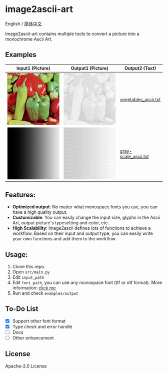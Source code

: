 # image2ascii-art

English / [简体中文](.github/resources/mainpage/README_CHS.md)

Image2ascii-art contains multiple tools to convert a picture into a monochrome Ascii Art.

## Examples

| Input1 (Picture)                                             | Output1 (Picture)                                                        | Output2 (Text)                                               |
|--------------------------------------------------------------|--------------------------------------------------------------------------|--------------------------------------------------------------|
| ![vegetables.png](.github/resources/mainpage/vegetables.png) | ![vegetables_ascii.png](.github/resources/mainpage/vegetables_ascii.png) | [vegetables_ascii.txt](examples/output/vegetables_ascii.txt) |
| ![gray-scale.png](.github/resources/mainpage/gray-scale.png) | ![gray-scale_ascii.png](.github/resources/mainpage/gray-scale_ascii.png) | [gray-scale_ascii.txt](examples/output/gray-scale_ascii.txt) |

## Features:

* **Optimized output**: No matter what monospace fonts you use, you can have a high quality output.
* **Customizable**: You can easily change the input size, glyphs in the Ascii Art, output picture's typesetting and
  color, etc.
* **High Scalability**: Image2ascii defines lots of functions to achieve a workflow. Based on their input and output
  type, you can easily write your own functions and add them to the workflow.

## Usage:

1. Clone this repo.
2. Open `src/main.py`
3. Edit `input_path`
4. Edit `font_path`, you can use any monospace font (ttf or otf format). More information: [click me](assets/README.md)
5. Run and check `examples/output`

## To-Do List

- [x] Support other font format
- [x] Type check and error handle
- [ ] Docs
- [ ] Other enhancement

## License

Apache-2.0 License